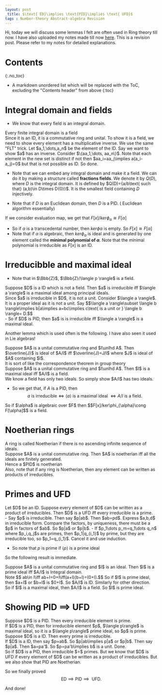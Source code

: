 ```yaml
---
layout: post
_title: $\text{ ED}\implies \text{PID}\implies \text{ UFD}$
tags : Number-theory Abstract-algebra Revision
---
```


Hi, today we will discuss some lemmas I felt are often used in Ring theory till now. I have also uploaded my notes made till now [here](https://sunainapati.github.io/RFTnotes1.pdf). This is a revision post. Please refer to my notes for detailed explanations.

# Contents
{:.no_toc}

* A markdown unordered list which will be replaced with the ToC, excluding the "Contents header" from above
{:toc}

# Integral domain and fields

- We know that every field is an integral domain.

<div class="lemma">
Every finite integral domain is a field
</div>

<div class="proof">
 Since it is an ID, it is a commutative ring and unital. To show it is a field, we need to show every element has a multiplicative inverse. We use the same "FLT" trick. Let $a_1,\dots,a_n$ be the element of the ID. Say we want to show $a$ has an inverse. Consider $\{aa_1,\dots, aa_n\}$. Note that each element in the new set is distinct if not then $aa_i=aa_j\implies a(a_i-a_j)=0$ but that is not possible as ID. So done. 
</div>

- Note that we can embed any integral domain and make it a field. We can do it by making a structure called **fractions fields**. We denote it by $Q(D)$, where $D$ is the integral domain. It is defined by $Q(D)=\{a/b\text{ such that} (a,b)\in D\times D\{0}\}$. It is the smallest field containing $D$ injectively.

- Note that if $D$ is an Euclidean domain, then $D$ is a PID. ( Euclidean algorithm essentially)

If we consider evaluation map, we get that $F[x]/ker\phi_{\alpha}\cong F[\alpha]$
- So if $\alpha$ is a transcedental number, then $ker \phi{\alpha}$ is empty. So $F[x]\cong F[\alpha]$
- Note that if $\alpha$ is algebraic, then $ker\phi_{\alpha}$ is ideal and is generated by one element called the **minimal polynomial of $\alpha$**. Note that the minimal polynomial is irreducible as $F[x]$ is an ID.

# Irreducibble and maximal ideal

- Note that in $\Bbb{Z}$, $\Bbb{Z}/\langle p \rangle$ is a field.

<div class="lemma">
Suppose $D$ is a ID which is not a field. Then $a$ is irreducible iff $\langle a \rangle$ is a maximal ideal among principal ideals. 
</div>
<div class="proof">
Since  $a$ is irreducible in $D$, it is not a unit. Consider $\langle a \rangle$. It is a proper ideal as it is not a unit. Say $$\langle a \rangle\subset \langle b \rangle\implies b|a\implies a=bc\implies c\text{ is a unit or } \langle b \rangle= D.$$
</div>
- So if $D$ is PID, then $a$ is is irreducible iff $\langle a \rangle$ is a maximal ideal.

Another lemma which is used often is the following. I have also seen it used in Lie algebras!

<div class="lemma">
Suppose $A$ is a unital commutative ring and $I\unlhd A$. Then $\overline{J}$ is ideal of $A/I$ iff $\overline{J}=J/I$ where $J$ is ideal of $A$ containing $I$. 
</div>
<div class="remark">
It is sort of like the correspondence theorem in group theory
</div>

<div class="lemma">
Suppose $A$ is a unital commutative ring and $I\unlhd A$. Then $I$ is a maximal ideal iff $A/I$ is a field.
</div>
<div class="proof">
We know a field has only two ideals. So simply show $A/I$ has two ideals.
</div>


- So we get that, if $A$ is a PID, then $$a \text{ is irreducible} \iff \langle a\rangle \text{ is a maximal ideal } \iff A/I \text{ is a field}.$$

<div class="remark">
So if $\alpha$ is algebraic over $F$ then $$F[x]/ker\phi_{\alpha}\cong F[\alpha]$$ is a field. 
</div>

# Noetherian rings 

<div class="definition" text="Noetherian Rings">
A ring is called Noetherian if there is no ascending infinite sequence of ideals. 
</div>

<div class="lemma"> 
Suppose $A$ is a unital commutative ring. Then $A$ is noetherian iff all the ideals are finitely generated.
</div>

<div class="remark">
Hence a $PID$ is noetherian
</div>

<div class="remark">
Also, note that if any ring is Noetherian, then any element can be written as products of irreducibles.
</div>

# Primes and UFD

<div class="lemma">
Let $D$ be an ID. Suppose every element of $D$ can be written as a product of irreducibles. Then $D$ is a UFD iff every irreducible is a prime.
</div>
<div class="proof">
- Say $p$ is irreducible. Then say $p|ab$. Then $ab=pd$. Express $a,b,d$ in irreducible form. Compare the factors, by uniqueness, there must be a $p$ in factors of $ab$. So $p|a$ or $p|b$.
- If $p_1\dots p_m=q_1\dots q_n$ where $p_i,q_j$s are primes, then $p_1|q_{i_1}$ by prime, but they are irreducible too, so $p_1=q_{i_1}$. Cancel it and use induction. 
</div>

- So note that $p$ is prime if $\langle p\rangle$ is a prime ideal

So the following result is immediate. 

<div class="lemma">
Suppose $A$ is a unital commutative ring and $I$ is an ideal. Then $I$ is a prime ideal iff $A/I$ is Integral domain.
</div>
<div class="proof">
Note $$ ab\in I\iff ab+I=0+I\iff(a+I)(b+I)=(0+I).$$ So if $I$ is prime ideal, then $a+I$ or $b+I$ is $0+I$. So $A/I$ is ID. Similarly for other direction.
</div>

<div class="remark">
So if $I$ is a maximal ideal, then $A/I$ is a field. So $I$ is prime ideal.
</div>

# Showing PID $\implies$ UFD
<div class="lemma">
Suppose $D$ is a PID. Then every irreducible element is prime.
</div>
<div class="proof">
If $D$ is a PID, then for irreducible element $p$, $\langle p\rangle$ is maximal ideal, so it is a $\langle p\rangle$ prime ideal, so $p$ is prime.
</div>

<div class="lemma">
Suppose $D$ is a ID. Then every prime is irreducible.
</div>
<div class="proof">
If $D$ is a ID, then say $p=ab$. So $p|ab\implies p|a$ or $p|b$. Then say $p|a$. Then $a=pa'$. So $p=pa'b\implies b$ is a unit. Done.
</div>
<div class="remark">
So if $D$ is a PID, then irreducible $=$ primes. But we know that $D$ is UFD if every element of $D$ can be written as a product of irreducibles. But we also show  that PID are Noetherian.
</div>

So we finally proved $$\text{ ED}\implies \text{PID}\implies \text{ UFD}.$$

And done!




